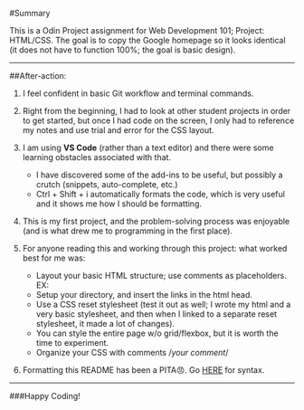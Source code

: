 #Summary

This is a Odin Project assignment for Web Development 101; Project: HTML/CSS. The goal is to copy the Google homepage so it looks identical (it does not have to function 100%; the goal is basic design).
***

##After-action:

1. I feel confident in basic Git workflow and terminal commands.

2. Right from the beginning, I had to look at other student projects in order to get started, but once I had code on the screen, I only had to reference my notes and use trial and error for the CSS layout.

3. I am using **VS Code** (rather than a text editor) and there were some learning obstacles associated with that. 
	- I have discovered some of the add-ins to be useful, but possibly a crutch (snippets, auto-complete, etc.)
	- Ctrl + Shift + i automatically formats the code, which is very useful and it shows me how I should be formatting.

4. This is my first project, and the problem-solving process was enjoyable (and is what drew me to programming in the first place).

5. For anyone reading this and working through this project: what worked best for me was:
	- Layout your basic HTML structure; use comments as placeholders. EX: <!--I will put the Google logo here, it will not be a working link-->
	- Setup your directory, and insert the links in the html head.
	- Use a CSS reset stylesheet (test it out as well; I wrote my html and a very basic stylesheet, and then when I linked to a separate reset stylesheet, it made a lot of changes).
	- You can style the entire page w/o grid/flexbox, but it is worth the time to experiment.
	- Organize your CSS with comments /*your comment*/

6. Formatting this README has been a  PITA:angry:. Go [HERE](https://help.github.com/en/articles/basic-writing-and-formatting-syntax#lists) for syntax.
***

###Happy Coding!
